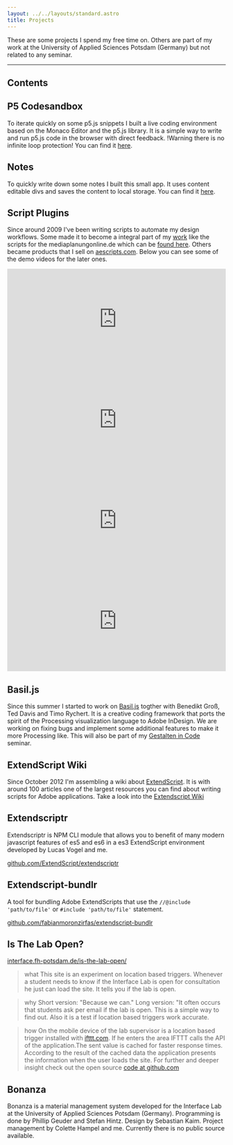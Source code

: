 ```yaml
---
layout: ../../layouts/standard.astro
title: Projects
---
```


These are some projects I spend my free time on. Others are part of my work at the University of Applied Sciences Potsdam (Germany) but not related to any seminar.

---

## Contents

## P5 Codesandbox

To iterate quickly on some p5.js snippets I built a live coding environment based on the Monaco Editor and the p5.js library. It is a simple way to write and run p5.js code in the browser with direct feedback. !Warning there is no infinite loop protection! You can find it [here](https://p5.inpyjamas.dev/).

## Notes

To quickly write down some notes I built this small app. It uses content editable divs and saves the content to local storage. You can find it [here](https://notes.inpyjamas.dev/).

## Script Plugins

Since around 2009 I've been writing scripts to automate my design workflows. Some made it to become a integral part of my <a href="/work/">work</a> like the scripts for the mediaplanungonline.de which can be [found here](https://github.com/fabianmoronzirfas/mpo-id-tools). Others became products that I sell on [aescripts.com](http://aescripts.com/authors/f-l/fabiantheblind/). Below you can see some of the demo videos for the later ones.

<div class="thumbs">

<!-- locations -->
<iframe src="https://player.vimeo.com/video/54717636?loop=1" width="100%" height="232" frameborder="0" webkitallowfullscreen mozallowfullscreen allowfullscreen></iframe>
<!-- swissd -->
<iframe src="https://player.vimeo.com/video/53158182?loop=1" width="100%" height="232" frameborder="0" webkitallowfullscreen mozallowfullscreen allowfullscreen></iframe>
<!-- monoline -->
<iframe src="https://player.vimeo.com/video/64222693?loop=1" width="100%" height="232" frameborder="0" webkitallowfullscreen mozallowfullscreen allowfullscreen></iframe>
<!-- aemap -->
<iframe src="https://player.vimeo.com/video/39960358?loop=1" width="100%" height="232" frameborder="0" webkitallowfullscreen mozallowfullscreen allowfullscreen></iframe>

</div>
<div class="clear-float">
</div>

## Basil.js

Since this summer I started to work on [Basil.js](http://basiljs.ch/) togther with Benedikt Groß, Ted Davis and Timo Rychert. It is a creative coding framework that ports the spirit of the Processing visualization language to Adobe InDesign. We are working on fixing bugs and implement some additional features to make it more Processing like. This will also be part of my <a href="/teaching/#gestalten-in-code">Gestalten in Code</a> seminar.

## ExtendScript Wiki

Since October 2012 I'm assembling a wiki about [ExtendScript](https://en.wikipedia.org/wiki/ExtendScript). It is with around 100 articles one of the largest resources you can find about writing scripts for Adobe applications. Take a look into the [Extendscript Wiki](https://github.com/extendscript/wiki/wiki)

## Extendscriptr

Extendscriptr is NPM CLI module that allows you to benefit of many modern javascript features of es5 and es6 in a es3 ExtendScript environment developed by Lucas Vogel and me.

[github.com/ExtendScript/extendscriptr](https://github.com/ExtendScript/extendscriptr)

## Extendscript-bundlr

A tool for bundling Adobe ExtendScripts that use the `//@include 'path/to/file'` or `#include 'path/to/file'` statement.

[github.com/fabianmoronzirfas/extendscript-bundlr](https://github.com/fabianmoronzirfas/extendscript-bundlr)

## Is The Lab Open?

[interface.fh-potsdam.de/is-the-lab-open/](https://interface.fh-potsdam.de/is-the-lab-open/)

> what
> This site is an experiment on location based triggers. Whenever a student needs to know if the Interface Lab is open for consultation he just can load the site. It tells you if the lab is open.

> why
> Short version: "Because we can." Long version: "It often occurs that students ask per email if the lab is open. This is a simple way to find out. Also it is a test if location based triggers work accurate.

> how
> On the mobile device of the lab supervisor is a location based trigger installed with <a href="https://ifttt.com">ifttt.com</a>. If he enters the area IFTTT calls the API of the application.The sent value is cached for faster response times. According to the result of the cached data the application presents the information when the user loads the site. For further and deeper insight check out the open source <a href="https://github.com/FH-Potsdam/is-the-lab-open">code at github.com</a>

## Bonanza

Bonanza is a material management system developed for the Interface Lab at the University of Applied Sciences Potsdam (Germany). Programming is done by Phillip Geuder and Stefan Hintz. Design by Sebastian Kaim. Project management by Colette Hampel and me. Currently there is no public source available.

